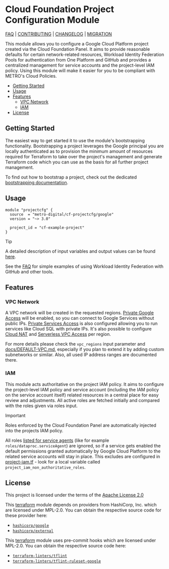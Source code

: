 # Cloud Foundation Project Configuration Module

[FAQ] | [CONTRIBUTING] | [CHANGELOG] | [MIGRATION]

This module allows you to configure a Google Cloud Platform project created via
the Cloud Foundation Panel. It aims to provide reasonable defaults for certain
network-related resources, Workload Identity Federation Pools for authentication
from One Platform and GitHub and provides a centralized management for service
accounts and the project-level IAM policy. Using this module will make it easier
for you to be compliant with METRO's Cloud Policies.

<!-- mdformat-toc start --slug=github --no-anchors --maxlevel=6 --minlevel=2 -->

- [Getting Started](#getting-started)
- [Usage](#usage)
- [Features](#features)
  - [VPC Network](#vpc-network)
  - [IAM](#iam)
- [License](#license)

<!-- mdformat-toc end -->

## Getting Started

The easiest way to get started it to use the module's bootstrapping
functionality. Bootstrapping a project leverages the Google principal you are
locally authenticated as to provision the minimum amount of resources required
for Terraform to take over the project's management and generate Terraform code
which you can use as the basis for all further project management.

To find out how to bootstrap a project, check out the dedicated
[bootstrapping documentation][bootstrap].

## Usage

```hcl
module "projectcfg" {
  source  = "metro-digital/cf-projectcfg/google"
  version = "~> 3.0"

  project_id = "cf-example-project"
}
```

> [!TIP]
> A detailed description of input variables and output values can be found
> [here](./docs/TERRAFORM.md).

See the [FAQ] for simple examples of using Workload Identity Federation with
GitHub and other tools.

## Features

### VPC Network

A VPC network will be created in the requested regions. [Private Google Access]
will be enabled, so you can connect to Google Services without public IPs.
[Private Services Access] is also configured allowing you to run services like
Cloud SQL with private IPs. It's also possible to configure [Cloud NAT] and
[Serverless VPC Access] per region.

For more details please check the `vpc_regions` input parameter and
[docs/DEFAULT-VPC.md](docs/DEFAULT-VPC.md), especially if you plan to extend it
by adding custom subnetworks or similar. Also, all used IP address ranges are
documented there.

### IAM

This module acts authoritative on the project IAM policy. It aims to configure
the project-level IAM policy and service account (including the IAM policy on
the service account itself) related resources in a central place for easy review
and adjustments. All active roles are fetched initially and compared with the
roles given via roles input.

> [!IMPORTANT]
> Roles enforced by the Cloud Foundation Panel are automatically injected into
> the projects IAM policy.

All roles [listed for service agents][service agent roles] (like for example
`roles/dataproc.serviceAgent`) are ignored, so if a service gets enabled the
default permissions granted automatically by Google Cloud Platform to the
related service accounts will stay in place. This excludes are configured in
[project-iam.tf](./project-iam.tf) - look for a local variable called
`project_iam_non_authoritative_roles`.

## License

This project is licensed under the terms of the [Apache License 2.0](LICENSE)

This [terraform] module depends on providers from HashiCorp, Inc. which are
licensed under MPL-2.0. You can obtain the respective source code for these
provider here:

- [`hashicorp/google`](https://github.com/hashicorp/terraform-provider-google)
- [`hashicorp/external`](https://github.com/hashicorp/terraform-provider-external)

This [terraform] module uses pre-commit hooks which are licensed under MPL-2.0.
You can obtain the respective source code here:

- [`terraform-linters/tflint`](https://github.com/terraform-linters/tflint)
- [`terraform-linters/tflint-ruleset-google`](https://github.com/terraform-linters/tflint-ruleset-google)

[bootstrap]: ./bootstrap/README.md
[changelog]: ./docs/CHANGELOG.md
[cloud nat]: https://cloud.google.com/nat/docs/overview
[contributing]: docs/CONTRIBUTING.md
[faq]: ./docs/FAQ.md
[migration]: ./docs/MIGRATION.md
[private google access]: https://cloud.google.com/vpc/docs/configure-private-google-access
[private services access]: https://cloud.google.com/vpc/docs/configure-private-services-access
[serverless vpc access]: https://cloud.google.com/vpc/docs/configure-serverless-vpc-access
[service agent roles]: https://cloud.google.com/iam/docs/service-agents
[terraform]: https://terraform.io/
